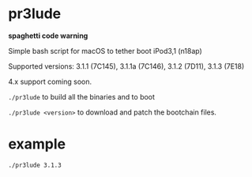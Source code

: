 # pr3lude
**spaghetti code warning**
 
Simple bash script for macOS to tether boot iPod3,1 (n18ap)

Supported versions: 3.1.1 (7C145), 3.1.1a (7C146), 3.1.2 (7D11), 3.1.3 (7E18)

4.x support coming soon.

`./pr3lude` to build all the binaries and to boot

`./pr3lude <version>` to download and patch the bootchain files.

# example

`./pr3lude 3.1.3`
